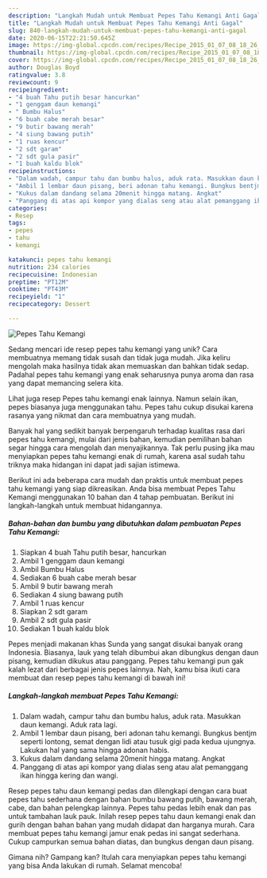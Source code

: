 ```yaml
---
description: "Langkah Mudah untuk Membuat Pepes Tahu Kemangi Anti Gagal"
title: "Langkah Mudah untuk Membuat Pepes Tahu Kemangi Anti Gagal"
slug: 840-langkah-mudah-untuk-membuat-pepes-tahu-kemangi-anti-gagal
date: 2020-06-15T22:21:50.645Z
image: https://img-global.cpcdn.com/recipes/Recipe_2015_01_07_08_18_26_487_167c82494ab09b0edbb1/751x532cq70/pepes-tahu-kemangi-foto-resep-utama.jpg
thumbnail: https://img-global.cpcdn.com/recipes/Recipe_2015_01_07_08_18_26_487_167c82494ab09b0edbb1/751x532cq70/pepes-tahu-kemangi-foto-resep-utama.jpg
cover: https://img-global.cpcdn.com/recipes/Recipe_2015_01_07_08_18_26_487_167c82494ab09b0edbb1/751x532cq70/pepes-tahu-kemangi-foto-resep-utama.jpg
author: Douglas Boyd
ratingvalue: 3.8
reviewcount: 9
recipeingredient:
- "4 buah Tahu putih besar hancurkan"
- "1 genggam daun kemangi"
- " Bumbu Halus"
- "6 buah cabe merah besar"
- "9 butir bawang merah"
- "4 siung bawang putih"
- "1 ruas kencur"
- "2 sdt garam"
- "2 sdt gula pasir"
- "1 buah kaldu blok"
recipeinstructions:
- "Dalam wadah, campur tahu dan bumbu halus, aduk rata. Masukkan daun kemangi. Aduk rata lagi."
- "Ambil 1 lembar daun pisang, beri adonan tahu kemangi. Bungkus bentjm seperti lontong, semat dengan lidi atau tusuk gigi pada kedua ujungnya. Lakukan hal yang sama hingga adonan habis."
- "Kukus dalam dandang selama 20menit hingga matang. Angkat"
- "Panggang di atas api kompor yang dialas seng atau alat pemanggang ikan hingga kering dan wangi."
categories:
- Resep
tags:
- pepes
- tahu
- kemangi

katakunci: pepes tahu kemangi 
nutrition: 234 calories
recipecuisine: Indonesian
preptime: "PT12M"
cooktime: "PT43M"
recipeyield: "1"
recipecategory: Dessert

---
```



![Pepes Tahu Kemangi](https://img-global.cpcdn.com/recipes/Recipe_2015_01_07_08_18_26_487_167c82494ab09b0edbb1/751x532cq70/pepes-tahu-kemangi-foto-resep-utama.jpg)

Sedang mencari ide resep pepes tahu kemangi yang unik? Cara membuatnya memang tidak susah dan tidak juga mudah. Jika keliru mengolah maka hasilnya tidak akan memuaskan dan bahkan tidak sedap. Padahal pepes tahu kemangi yang enak seharusnya punya aroma dan rasa yang dapat memancing selera kita.

Lihat juga resep Pepes tahu kemangi enak lainnya. Namun selain ikan, pepes biasanya juga menggunakan tahu. Pepes tahu cukup disukai karena rasanya yang nikmat dan cara membuatnya yang mudah.

Banyak hal yang sedikit banyak berpengaruh terhadap kualitas rasa dari pepes tahu kemangi, mulai dari jenis bahan, kemudian pemilihan bahan segar hingga cara mengolah dan menyajikannya. Tak perlu pusing jika mau menyiapkan pepes tahu kemangi enak di rumah, karena asal sudah tahu triknya maka hidangan ini dapat jadi sajian istimewa.


Berikut ini ada beberapa cara mudah dan praktis untuk membuat pepes tahu kemangi yang siap dikreasikan. Anda bisa membuat Pepes Tahu Kemangi menggunakan 10 bahan dan 4 tahap pembuatan. Berikut ini langkah-langkah untuk membuat hidangannya.

<!--inarticleads1-->

##### Bahan-bahan dan bumbu yang dibutuhkan dalam pembuatan Pepes Tahu Kemangi:

1. Siapkan 4 buah Tahu putih besar, hancurkan
1. Ambil 1 genggam daun kemangi
1. Ambil  Bumbu Halus
1. Sediakan 6 buah cabe merah besar
1. Ambil 9 butir bawang merah
1. Sediakan 4 siung bawang putih
1. Ambil 1 ruas kencur
1. Siapkan 2 sdt garam
1. Ambil 2 sdt gula pasir
1. Sediakan 1 buah kaldu blok


Pepes menjadi makanan khas Sunda yang sangat disukai banyak orang Indonesia. Biasanya, lauk yang telah dibumbui akan dibungkus dengan daun pisang, kemudian dikukus atau panggang. Pepes tahu kemangi pun gak kalah lezat dari berbagai jenis pepes lainnya. Nah, kamu bisa ikuti cara membuat dan resep pepes tahu kemangi di bawah ini! 

<!--inarticleads2-->

##### Langkah-langkah membuat Pepes Tahu Kemangi:

1. Dalam wadah, campur tahu dan bumbu halus, aduk rata. Masukkan daun kemangi. Aduk rata lagi.
1. Ambil 1 lembar daun pisang, beri adonan tahu kemangi. Bungkus bentjm seperti lontong, semat dengan lidi atau tusuk gigi pada kedua ujungnya. Lakukan hal yang sama hingga adonan habis.
1. Kukus dalam dandang selama 20menit hingga matang. Angkat
1. Panggang di atas api kompor yang dialas seng atau alat pemanggang ikan hingga kering dan wangi.


Resep pepes tahu daun kemangi pedas dan dilengkapi dengan cara buat pepes tahu sederhana dengan bahan bumbu bawang putih, bawang merah, cabe, dan bahan pelengkap lainnya. Pepes tahu pedas lebih enak dan pas untuk tambahan lauk pauk. Inilah resep pepes tahu daun kemangi enak dan gurih dengan bahan bahan yang mudah didapat dan harganya murah. Cara membuat pepes tahu kemangi jamur enak pedas ini sangat sederhana. Cukup campurkan semua bahan diatas, dan bungkus dengan daun pisang. 

Gimana nih? Gampang kan? Itulah cara menyiapkan pepes tahu kemangi yang bisa Anda lakukan di rumah. Selamat mencoba!
